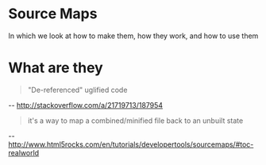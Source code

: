 # Source Maps

In which we look at how to make them, how they work, and how to use them

# What are they

> "De-referenced" uglified code

 -- http://stackoverflow.com/a/21719713/187954
 
> it's a way to map a combined/minified file back to an unbuilt state

 -- http://www.html5rocks.com/en/tutorials/developertools/sourcemaps/#toc-realworld
 
[history]: https://github.com/solnetdigital/presentation-digitalrevolution-akl_2015-06-18_source-maps/blob/master/01-history.md
